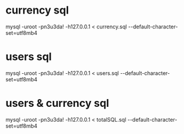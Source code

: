 # currency sql
mysql -uroot -pn3u3da! -h127.0.0.1 < currency.sql --default-character-set=utf8mb4
# users sql
mysql -uroot -pn3u3da! -h127.0.0.1 < users.sql --default-character-set=utf8mb4
# users & currency sql
mysql -uroot -pn3u3da! -h127.0.0.1 < totalSQL.sql --default-character-set=utf8mb4